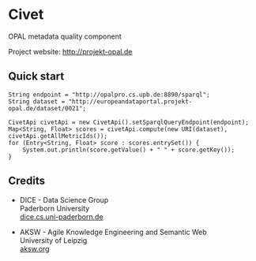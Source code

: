 # Civet

OPAL metadata quality component

Project website: http://projekt-opal.de



## Quick start

```
String endpoint = "http://opalpro.cs.upb.de:8890/sparql";
String dataset = "http://europeandataportal.projekt-opal.de/dataset/0021";

CivetApi civetApi = new CivetApi().setSparqlQueryEndpoint(endpoint);
Map<String, Float> scores = civetApi.compute(new URI(dataset), civetApi.getAllMetricIds());
for (Entry<String, Float> score : scores.entrySet()) {
	System.out.println(score.getValue() + " " + score.getKey());
}

```



## Credits

- DICE - Data Science Group  
  Paderborn University  
  [dice.cs.uni-paderborn.de](http://dice.cs.uni-paderborn.de/)

- AKSW - Agile Knowledge Engineering and Semantic Web  
  University of Leipzig  
  [aksw.org](http://aksw.org/)
